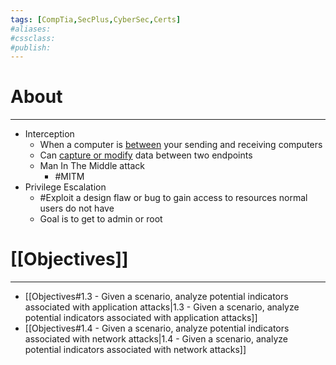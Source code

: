 ```yaml
---
tags: [CompTia,SecPlus,CyberSec,Certs]
#aliases:
#cssclass:
#publish:
---
```


# About
---
- Interception
	- When a computer is <u>between</u> your sending and receiving computers
	- Can <u>capture or modify</u> data between two endpoints
	- Man In The Middle attack
		- #MITM
-  Privilege Escalation
	- #Exploit a design flaw or bug to gain access to resources normal users do not have
	- Goal is to get to admin or root

# [[Objectives]]
---
- [[Objectives#1.3 - Given a scenario, analyze potential indicators associated with application attacks|1.3 - Given a scenario, analyze potential indicators associated with application attacks]]
- [[Objectives#1.4 - Given a scenario, analyze potential indicators associated with network attacks|1.4 - Given a scenario, analyze potential indicators associated with network attacks]]
